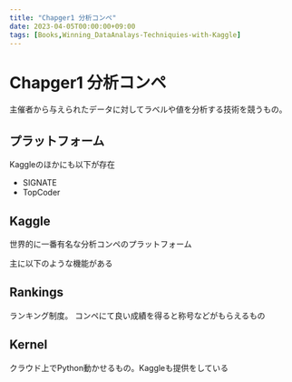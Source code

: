 ```yaml
---
title: "Chapger1 分析コンペ"
date: 2023-04-05T00:00:00+09:00
tags: [Books,Winning_DataAnalays-Techniquies-with-Kaggle]
---
```

# Chapger1 分析コンペ

主催者から与えられたデータに対してラベルや値を分析する技術を競うもの。

## プラットフォーム

Kaggleのほかにも以下が存在
- SIGNATE
- TopCoder

## Kaggle

世界的に一番有名な分析コンペのプラットフォーム

主に以下のような機能がある

## Rankings 

ランキング制度。
コンペにて良い成績を得ると称号などがもらえるもの

## Kernel

クラウド上でPython動かせるもの。Kaggleも提供をしている

